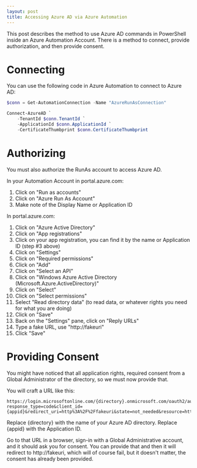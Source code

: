 ```yaml
---
layout: post
title: Accessing Azure AD via Azure Automation
---
```


This post describes the method to use Azure AD commands in PowerShell inside an Azure Automation Account. There is a method to connect, provide authorization, and then provide consent.

# Connecting

You can use the following code in Azure Automation to connect to Azure AD:

```powershell
$conn = Get-AutomationConnection -Name "AzureRunAsConnection"

Connect-AzureAD `
    -TenantId $conn.TenantId `
    -ApplicationId $conn.ApplicationId `
    -CertificateThumbprint $conn.CertificateThumbprint
```

# Authorizing

You must also authorize the RunAs account to access Azure AD.

In your Automation Account in portal.azure.com:
1. Click on "Run as accounts"
2. Click on "Azure Run As Account"
3. Make note of the Display Name or Application ID

In portal.azure.com:
1. Click on "Azure Active Directory"
2. Click on "App registrations"
3. Click on your app registration, you can find it by the name or Application ID (step #3 above)
4. Click on "Settings"
5. Click on "Required permissions"
6. Click on "Add"
7. Click on "Select an API"
8. Click on "Windows Azure Active Directory (Microsoft.Azure.ActiveDirectory)"
9. Click on "Select"
10. Click on "Select permissions"
11. Select "Read directory data" (to read data, or whatever rights you need for what you are doing)
12. Click on "Save"
13. Back on the "Settings" pane, click on "Reply URLs"
14. Type a fake URL, use "http://fakeuri"
15. Click "Save"

# Providing Consent

You might have noticed that all application rights, required consent from a Global Administrator of the directory, so we must now provide that.

You will craft a URL like this:

```url
https://login.microsoftonline.com/{directory}.onmicrosoft.com/oauth2/authorize?response_type=code&client_id={appid}&redirect_uri=http%3A%2F%2Ffakeuri&state=not_needed&resource=https%3A%2F%2Fgraph.windows.net&prompt=admin_consent
```

Replace {directory} with the name of your Azure AD directory. Replace {appid} with the Application ID.

Go to that URL in a browser, sign-in with a Global Administrative account, and it should ask you for consent. You can provide that and then it will redirect to http://fakeuri, which will of course fail, but it doesn't matter, the consent has already been provided.
